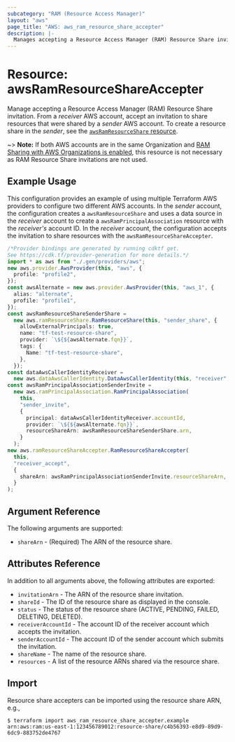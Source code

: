 ```yaml
---
subcategory: "RAM (Resource Access Manager)"
layout: "aws"
page_title: "AWS: aws_ram_resource_share_accepter"
description: |-
  Manages accepting a Resource Access Manager (RAM) Resource Share invitation.
---
```


# Resource: awsRamResourceShareAccepter

Manage accepting a Resource Access Manager (RAM) Resource Share invitation. From a *receiver* AWS account, accept an invitation to share resources that were shared by a *sender* AWS account. To create a resource share in the *sender*, see the [`awsRamResourceShare` resource](/docs/providers/aws/r/ram_resource_share.html).

\~> **Note:** If both AWS accounts are in the same Organization and [RAM Sharing with AWS Organizations is enabled](https://docs.aws.amazon.com/ram/latest/userguide/getting-started-sharing.html#getting-started-sharing-orgs), this resource is not necessary as RAM Resource Share invitations are not used.

## Example Usage

This configuration provides an example of using multiple Terraform AWS providers to configure two different AWS accounts. In the *sender* account, the configuration creates a `awsRamResourceShare` and uses a data source in the *receiver* account to create a `awsRamPrincipalAssociation` resource with the *receiver's* account ID. In the *receiver* account, the configuration accepts the invitation to share resources with the `awsRamResourceShareAccepter`.

```typescript
/*Provider bindings are generated by running cdktf get.
See https://cdk.tf/provider-generation for more details.*/
import * as aws from "./.gen/providers/aws";
new aws.provider.AwsProvider(this, "aws", {
  profile: "profile2",
});
const awsAlternate = new aws.provider.AwsProvider(this, "aws_1", {
  alias: "alternate",
  profile: "profile1",
});
const awsRamResourceShareSenderShare =
  new aws.ramResourceShare.RamResourceShare(this, "sender_share", {
    allowExternalPrincipals: true,
    name: "tf-test-resource-share",
    provider: `\${${awsAlternate.fqn}}`,
    tags: {
      Name: "tf-test-resource-share",
    },
  });
const dataAwsCallerIdentityReceiver =
  new aws.dataAwsCallerIdentity.DataAwsCallerIdentity(this, "receiver", {});
const awsRamPrincipalAssociationSenderInvite =
  new aws.ramPrincipalAssociation.RamPrincipalAssociation(
    this,
    "sender_invite",
    {
      principal: dataAwsCallerIdentityReceiver.accountId,
      provider: `\${${awsAlternate.fqn}}`,
      resourceShareArn: awsRamResourceShareSenderShare.arn,
    }
  );
new aws.ramResourceShareAccepter.RamResourceShareAccepter(
  this,
  "receiver_accept",
  {
    shareArn: awsRamPrincipalAssociationSenderInvite.resourceShareArn,
  }
);

```

## Argument Reference

The following arguments are supported:

* `shareArn` - (Required) The ARN of the resource share.

## Attributes Reference

In addition to all arguments above, the following attributes are exported:

* `invitationArn` - The ARN of the resource share invitation.
* `shareId` - The ID of the resource share as displayed in the console.
* `status` - The status of the resource share (ACTIVE, PENDING, FAILED, DELETING, DELETED).
* `receiverAccountId` - The account ID of the receiver account which accepts the invitation.
* `senderAccountId` - The account ID of the sender account which submits the invitation.
* `shareName` - The name of the resource share.
* `resources` - A list of the resource ARNs shared via the resource share.

## Import

Resource share accepters can be imported using the resource share ARN, e.g.,

```console
$ terraform import aws_ram_resource_share_accepter.example arn:aws:ram:us-east-1:123456789012:resource-share/c4b56393-e8d9-89d9-6dc9-883752de4767
```
